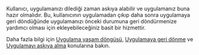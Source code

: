 ﻿Kullanıcı, uygulamanızı dilediği zaman askıya alabilir ve uygulamanız buna hazır olmalıdır. Bu, kullanıcının uygulamadan çıkıp daha sonra uygulamaya geri döndüğünde uygulamanızı önceki durumuna geri döndürmenize yardımcı olması için ekleyebileceğiniz basit bir hizmettir.

Daha fazla bilgi için [Uygulama yaşam döngüsü](https://docs.microsoft.com/windows/uwp/launch-resume/app-lifecycle), [Uygulamaya geri dönme](https://docs.microsoft.com/windows/uwp/launch-resume/resume-an-app) ve [Uygulamayı askıya alma](https://docs.microsoft.com/windows/uwp/launch-resume/suspend-an-app) konularına bakın.
